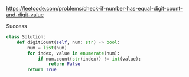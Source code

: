 https://leetcode.com/problems/check-if-number-has-equal-digit-count-and-digit-value


Success


```python
class Solution:
    def digitCount(self, num: str) -> bool:
        num = list(num)
        for index, value in enumerate(num):
            if num.count(str(index)) != int(value):
                return False
        return True
```
